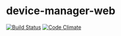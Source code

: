 # device-manager-web

[![Build Status](https://travis-ci.org/elevenetc/device-manager-back-end.svg?branch=master)](https://travis-ci.org/elevenetc/device-manager-back-end)
[![Code Climate](https://codeclimate.com/github/elevenetc/device-manager-back-end/badges/gpa.svg)](https://codeclimate.com/github/elevenetc/device-manager-back-end)
